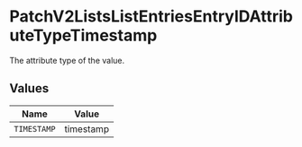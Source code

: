 # PatchV2ListsListEntriesEntryIDAttributeTypeTimestamp

The attribute type of the value.


## Values

| Name        | Value       |
| ----------- | ----------- |
| `TIMESTAMP` | timestamp   |